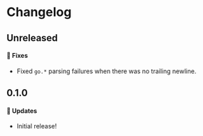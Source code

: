 # Changelog

## Unreleased

#### 🐞 Fixes

- Fixed `go.*` parsing failures when there was no trailing newline.

## 0.1.0

#### 🚀 Updates

- Initial release!
